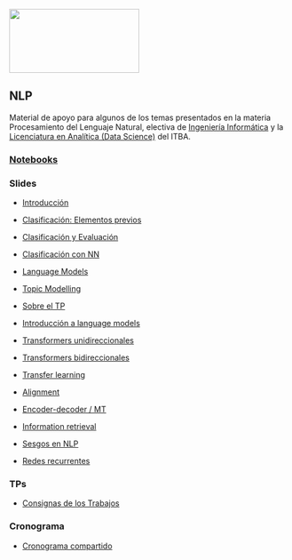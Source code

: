 <a href="url"><img src="https://www.itba.edu.ar/wp-content/uploads/2020/03/Marca-ITBA-Color-ALTA.png" height="115" width="234" ></a>

## NLP
Material de apoyo para algunos de los temas presentados en la materia Procesamiento del Lenguaje Natural, electiva de [Ingeniería Informática](https://www.itba.edu.ar/grado/ingenieria-informatica/) y la [Licenciatura en Analítica (Data Science)](https://www.itba.edu.ar/grado/analitica-empresarial-y-social) del ITBA.

### [Notebooks](notebooks)

### Slides
* [Introducción](https://drive.google.com/file/d/1uEXeTQf2-EJfsoZFMlckp1rwWoPX_Tot/view?usp=sharing)
* [Clasificación: Elementos previos](https://docs.google.com/presentation/d/1mTKNuLn3Yf15bXLGRJUcFliFTaAegrhQ1iRRQnnuhBc/edit?usp=sharing)
* [Clasificación y Evaluación](https://docs.google.com/presentation/d/1tqJ_LqQLmSWZFG1XCoSaZCCqHRNc4tfYvqRNvqPrsNY/edit?usp=sharing)
* [Clasificación con NN](https://docs.google.com/presentation/d/1D3a6ElJh7dAM8yof6TBR0ydqpI7eQYKaf791aHolBRs/edit?usp=sharing)
* [Language Models](https://docs.google.com/presentation/d/1mlLOuUmNuMGRDf2r8QDFLxyAadfsfPdpFaA9lEcRCJ8/edit?usp=sharing)
* [Topic Modelling](https://docs.google.com/presentation/d/1r4fkHTYQouJbKXlfN43hoF3KLDRZymwu4lKn9Pi7-64/edit?usp=sharing)
* [Sobre el TP](https://drive.google.com/file/d/1bFH0hRDFckZl3nbGAkep1zVIi4ZtdIG-/view?usp=sharing)
* [Introducción a language models](https://drive.google.com/file/d/1fxaBttbVWgnkq5jdk0pFfETdm34m3FJw/view?usp=share_link)
* [Transformers unidireccionales](https://drive.google.com/file/d/1Rsm274uXXPksACOcHpMshiWM01guU44o/view?usp=sharing)
* [Transformers bidireccionales](https://drive.google.com/file/d/1BR1_0sVj1TEpgJ_RRq8_Ame0PE-lMlZ8/view?usp=sharing)
* [Transfer learning](https://drive.google.com/file/d/19e4IbM5-pA_RZ8EZaPJs6JAcT7gSeUVV/view?usp=sharing)
* [Alignment](https://drive.google.com/file/d/1xbUL3liUzz92MZxucQtVVscnWmgY59a-/view?usp=sharing)
* [Encoder-decoder / MT](https://drive.google.com/file/d/1JwQQ0QHVhcT2rkysmNM4tj02VTyeWI22/view?usp=sharing)
* [Information retrieval](https://drive.google.com/file/d/17DXi_FAAzzsNkfP6CisOds9E3uLTFiNP/view?usp=sharing)

* [Sesgos en NLP](https://drive.google.com/file/d/1CXiowF5pspKQXlP8DAHv0n52IbAovaKo/view?usp=sharing)
* [Redes recurrentes](https://drive.google.com/file/d/1S_rKUV8ZZl6M-El0GRs8INACvnT3G0QU/view?usp=share_link)

### TPs
* [Consignas de los Trabajos](https://docs.google.com/document/d/1RRTyaD52oTz0GVo9SycxHaN3HTMUpBDER5I8ZHkdGm8/edit?usp=sharing)

### Cronograma
* [Cronograma compartido](https://docs.google.com/spreadsheets/d/1dRlgQVkA7ft0wbawab6k5XTLa3K1voJE/edit?usp=sharing&ouid=109161239117156483323&rtpof=true&sd=true)
